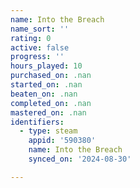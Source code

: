 ```yaml
---
name: Into the Breach
name_sort: ''
rating: 0
active: false
progress: ''
hours_played: 10
purchased_on: .nan
started_on: .nan
beaten_on: .nan
completed_on: .nan
mastered_on: .nan
identifiers:
  - type: steam
    appid: '590380'
    name: Into the Breach
    synced_on: '2024-08-30'

---
```

